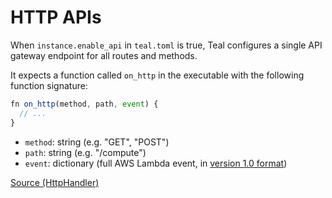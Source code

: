# HTTP APIs

When `instance.enable_api` in `teal.toml` is true, Teal configures a single API
gateway endpoint for all routes and methods.

It expects a function called `on_http` in the executable with the following
function signature:

```javascript
fn on_http(method, path, event) {
  // ...
}
```

- `method`: string (e.g. "GET", "POST")
- `path`: string (e.g. "/compute")
- `event`: dictionary (full AWS Lambda event, in [version 1.0 format][1])

[Source (HttpHandler)][2]

[1]: https://docs.aws.amazon.com/apigateway/latest/developerguide/http-api-develop-integrations-lambda.html
[2]: https://github.com/condense9/teal-lang/blob/master/src/teal_lang/run/lambda_handlers.py
